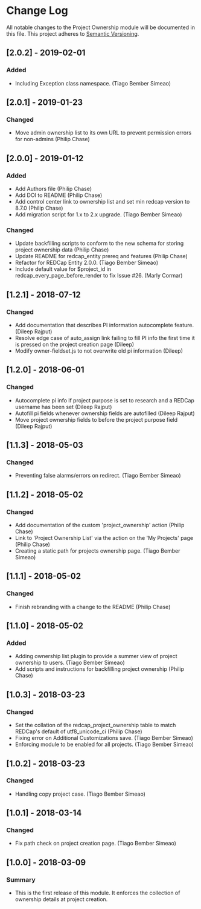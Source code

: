 # Change Log
All notable changes to the Project Ownership module will be documented in this file.
This project adheres to [Semantic Versioning](http://semver.org/).

## [2.0.2] - 2019-02-01
### Added
- Including Exception class namespace. (Tiago Bember Simeao)


## [2.0.1] - 2019-01-23
### Changed
- Move admin ownership list to its own URL to prevent permission errors for non-admins (Philip Chase)


## [2.0.0] - 2019-01-12
### Added
- Add Authors file (Philip Chase)
- Add DOI to README (Philip Chase)
- Add control center link to ownership list and set min redcap version to 8.7.0 (Philip Chase)
- Add migration script for 1.x to 2.x upgrade. (Tiago Bember Simeao)

### Changed
- Update backfilling scripts to conform to the new schema for storing project ownership data (Philip Chase)
- Update README for redcap_entity prereq and features (Philip Chase)
- Refactor for REDCap Entity 2.0.0. (Tiago Bember Simeao)
- Include default value for $project_id in redcap_every_page_before_render to fix Issue #26. (Marly Cormar)


## [1.2.1] - 2018-07-12
### Changed
- Add documentation that describes PI information autocomplete feature. (Dileep Rajput)
- Resolve edge case of auto_assign link failing to fill PI info the first time it is pressed on the project creation page (Dileep)
- Modify owner-fieldset.js to not overwrite old pi information (Dileep)


## [1.2.0] - 2018-06-01
### Changed
- Autocomplete pi info if project purpose is set to research and a REDCap username has been set (Dileep Rajput)
- Autofill pi fields whenever ownership fields are autofilled (Dileep Rajput)
- Move project ownership fields to before the project purpose field (Dileep Rajput)


## [1.1.3] - 2018-05-03
### Changed
- Preventing false alarms/errors on redirect. (Tiago Bember Simeao)


## [1.1.2] - 2018-05-02
### Changed
- Add documentation of the custom 'project_ownership' action (Philip Chase)
- Link to 'Project Ownership List' via the action on the 'My Projects' page (Philip Chase)
- Creating a static path for projects ownership page. (Tiago Bember Simeao)


## [1.1.1] - 2018-05-02
### Changed
- Finish rebranding with a change to the README (Philip Chase)


## [1.1.0] - 2018-05-02
### Added
- Adding ownership list plugin to provide a summer view of project ownership to users. (Tiago Bember Simeao)
- Add scripts and instructions for backfilling project ownership (Philip Chase)


## [1.0.3] - 2018-03-23
### Changed
- Set the collation of the redcap_project_ownership table to match REDCap's default of utf8_unicode_ci (Philip Chase)
- Fixing error on Additional Customizations save. (Tiago Bember Simeao)
- Enforcing module to be enabled for all projects. (Tiago Bember Simeao)


## [1.0.2] - 2018-03-23
### Changed
- Handling copy project case. (Tiago Bember Simeao)


## [1.0.1] - 2018-03-14
### Changed
- Fix path check on project creation page. (Tiago Bember Simeao)


## [1.0.0] - 2018-03-09
### Summary
- This is the first release of this module. It enforces the collection of ownership details at project creation.
